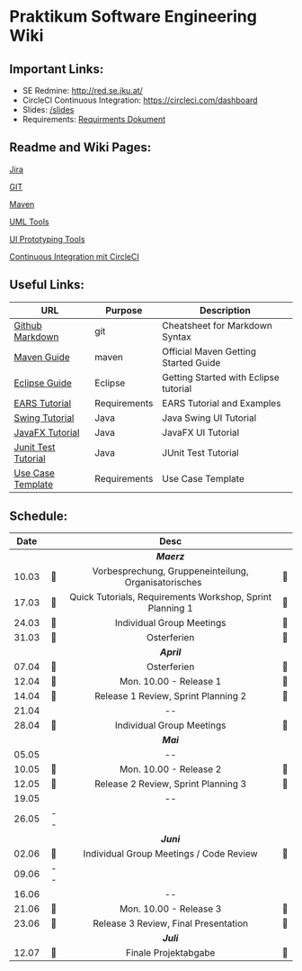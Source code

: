 # Praktikum Software Engineering Wiki


## Important Links:

-  SE Redmine: http://red.se.jku.at/
-  CircleCI Continuous Integration: https://circleci.com/dashboard
- Slides: [/slides](/slides) 
- Requirements: [Requirments Dokument](/documents/ProjectDescription.pdf) 


## Readme and Wiki Pages:

[Jira](/wiki/jira/README.md) 

[GIT](/wiki/git/README.md)

[Maven](/wiki/maven/README.md) 

[UML Tools](/wiki/uml/README.md) 

[UI Prototyping Tools](/wiki/uiprototype/README.md) 

[Continuous Integration mit CircleCI](/wiki/circleci/README.md) 


## Useful Links:

| URL          | Purpose           | Description  |
| ------------- |-------------| -----|
| [Github Markdown](https://guides.github.com/features/mastering-markdown)     | git          | Cheatsheet for Markdown Syntax |
| [Maven Guide](https://maven.apache.org/guides/getting-started)                            | maven                     | Official Maven Getting Started Guide |
| [Eclipse Guide](https://www.vogella.com/tutorials/Eclipse/article.html)                            | Eclipse                     | Getting Started with Eclipse tutorial |
| [EARS Tutorial](https://www.iaria.org/conferences2013/filesICCGI13/ICCGI_2013_Tutorial_Terzakis.pdf)                            | Requirements                     | EARS Tutorial and Examples |
| [Swing Tutorial](https://www.javatpoint.com/java-swing)                            | Java                     | Java Swing UI Tutorial |
| [JavaFX Tutorial](https://docs.oracle.com/javafx/2/get_started/jfxpub-get_started.htm)                            | Java                     | JavaFX UI Tutorial|
| [Junit Test Tutorial](https://www.vogella.com/tutorials/JUnit/article.html)                            | Java                     | JUnit Test Tutorial|
| [Use Case Template](...)                            | Requirements                     | Use Case Template|


## Schedule:

|Date||Desc||
|:---------:|:--------------:|:--------------:|:--------------:|
|||*__Maerz__*||
|10.03|&#x1F536;| Vorbesprechung, Gruppeneinteilung, Organisatorisches  &nbsp;&nbsp;&nbsp;&nbsp;&nbsp;     |&#x1F536;|
|17.03|&#x1F536;| Quick Tutorials, Requirements Workshop, Sprint Planning 1 |&#x1F536;|
|24.03|&#x1F539; |   Individual Group Meetings                                                                    |&#x1F539;|
|31.03|&#x1F53A; |Osterferien |&#x1F53A; |                                                                     |
|||*__April__*||
|07.04|&#x1F53A; |Osterferien |&#x1F53A; |
|12.04|&#x1F4D8;| Mon. 10.00 - Release 1 |  &#x1F4D8;||12.04|&#x1F4D8;| Mon. 10.00 - Release 1 |  &#x1F4D8;|
|14.04|&#x1F536; |Release 1 Review, Sprint Planning 2 |&#x1F536;|
|21.04||--||
|28.04|&#x1F539; |Individual Group Meetings| &#x1F539;|
|||*__Mai__*||
|05.05||--||
|10.05|&#x1F4D8;| Mon. 10.00 - Release 2 |&#x1F4D8;|
|12.05|&#x1F536;| Release 2 Review, Sprint Planning 3 |&#x1F536;|
|19.05||--||
|26.05|--|
|||*__Juni__*||
|02.06|&#x1F539;| Individual Group Meetings / Code Review |&#x1F539;|
|09.06|--|
|16.06||--||
|21.06|&#x1F4D8;| Mon. 10.00 - Release 3| &#x1F4D8;|
|23.06|&#x1F536;| Release 3 Review, Final Presentation |&#x1F536;|
|||*__Juli__*||
|12.07|&#x1F4D8;| Finale Projektabgabe |&#x1F4D8;|


